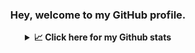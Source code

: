 <div align="center"> 
<h3>Hey, welcome to my GitHub profile.</h3>


<details>
 <summary> <b>📈 Click here for my Github stats</b></summary>

[![GitHub Streak](https://github-readme-streak-stats.herokuapp.com?user=Mehul2203&theme=elegant)](https://git.io/streak-stats) 
![GitHub Stats](https://github-readme-stats.vercel.app/api?username=Mehul2203&show_icons=true&theme=tokyonight&hide_title=False)

</details>
</div>

